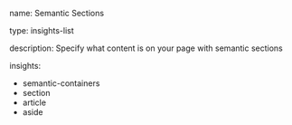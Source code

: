 name: Semantic Sections

type: insights-list

description: Specify what content is on your page with semantic sections

insights:
  - semantic-containers
  - section
  - article
  - aside
